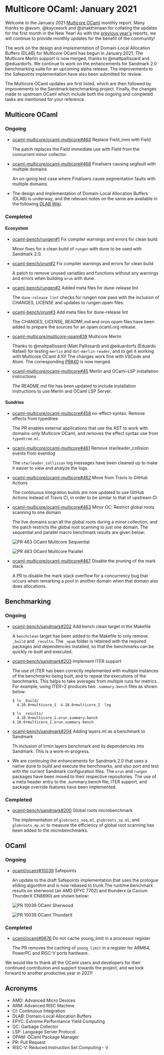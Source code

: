 # Multicore OCaml: January 2021

Welcome to the January 2021 [Multicore
OCaml](https://github.com/ocaml-multicore/ocaml-multicore) monthly
report. Many thanks to @avsm, @kayceesrk and @shakthimaan for
collating the updates for the first month in the New Year! As with the
[previous year's](https://discuss.ocaml.org/tag/multicore-monthly)
reports, we will continue to provide monthly updates for the benefit
of the community!

The work on the design and implementation of Domain-Local Allocation
Buffers (DLAB) for Multicore OCaml has begun in January 2021. The
Multicore Merlin support is now merged, thanks to @mattpallissard and
@eduardorfs. We continue to work on the enhancements for Sandmark 2.0
benchmarking suite for an upcoming alpha release. The improvements to
the Safepoints implementation have also been submitted for review.

The Multicore OCaml updates are first listed, which are then followed
by improvements to the Sandmark benchmarking project. Finally, the
changes made to upstream OCaml which include both the ongoing and
completed tasks are mentioned for your reference.

## Multicore OCaml

### Ongoing

* [ocaml-multicore/ocaml-multicore#464](https://github.com/ocaml-multicore/ocaml-multicore/pull/464)
  Replace Field_imm with Field
  
  The patch replaces the Field immediate use with Field from the
  concurrent minor collector.

* [ocaml-multicore/ocaml-multicore#468](https://github.com/ocaml-multicore/ocaml-multicore/issues/468)
  Finalisers causing segfault with multiple domains
  
  An on-going test case where Finalisers cause segmentation faults
  with multiple domains.

* The design and implementation of Domain-Local Allocation Buffers
  (DLAB) is underway, and the relevant notes on the same are available
  in the following [DLAB
  Wiki](https://github.com/ocaml-multicore/ocaml-multicore/wiki/Domain-Local-Allocation-Buffers).

### Completed

#### Ecosystem

* [ocaml-bench/rungen#1](https://github.com/ocaml-bench/rungen/pull/1)
  Fix compiler warnings and errors for clean build
  
  Minor fixes for a clean build of `rungen` with dune to be used with
  Sandmark 2.0.

* [ocaml-bench/orun#2](https://github.com/ocaml-bench/orun/pull/2)
  Fix compiler warnings and errors for clean build

  A patch to remove unused variables and functions without any
  warnings and errors when building `orun` with dune.

* [ocaml-bench/rungen#2](https://github.com/ocaml-bench/rungen/pull/2)
  Added meta files for dune-release lint
  
  The `dune-release lint` checks for rungen now pass with the
  inclusion of CHANGES, LICENSE and updates to rungen.opam files.

* [ocaml-bench/orun#3](https://github.com/ocaml-bench/orun/pull/3)
  Add meta files for dune-release lint

  The CHANGES, LICENSE, README.md and orun.opam files have been added
  to prepare the sources for an opam.ocaml.org release.

* [ocaml-multicore/multicore-opam#39](https://github.com/ocaml-multicore/multicore-opam/issues/39)
  Multicore Merlin
  
  Thanks to @mattpallissard (Matt Pallissard) and @eduardorfs (Eduardo
  Rafael) for testing `merlin` and `dot-merlin-reader`, and to get it
  working with Multicore OCaml 4.10! The changes work fine with VSCode
  and Atom. The corresponding
  [PR#40](https://github.com/ocaml-multicore/multicore-opam/pull/40)
  is now merged.

* [ocaml-multicore/ocaml-multicore#45](https://github.com/ocaml-multicore/multicore-opam/pull/45)
  Merlin and OCaml-LSP installation instructions
  
  The README.md file has been updated to include installation
  instructions to use Merlin and OCaml LSP Server.

#### Sundries

* [ocaml-multicore/ocaml-multicore#458](https://github.com/ocaml-multicore/ocaml-multicore/pull/458)
  no-effect-syntax: Remove effects from typedtree
  
  The PR enables external applications that use the AST to work with
  domains-only Multicore OCaml, and removes the effect syntax use from
  `typedtree.ml`.

* [ocaml-multicore/ocaml-multicore#461](https://github.com/ocaml-multicore/ocaml-multicore/pull/461)
  Remove stw/leader_collision events from eventlog
  
  The `stw/leader_collision` log messages have been cleaned up to make
  it easier to view and analyze the logs.

* [ocaml-multicore/ocaml-multicore#462](https://github.com/ocaml-multicore/ocaml-multicore/pull/462)
  Move from Travis to GitHub Actions
  
  The continuous integration builds are now updated to use GitHub
  Actions instead of Travis CI, in order to be similar to that of
  upstream CI.

* [ocaml-multicore/ocaml-multicore#463](https://github.com/ocaml-multicore/ocaml-multicore/pull/463)
  Minor GC: Restrict global roots scanning to one domain
  
  The live domains scan all the global roots during a minor
  collection, and the patch restricts the global root scanning to just
  one domain. The sequential and parallel macro benchmark results are
  given below:
  
  ![PR 463 OCaml Multicore Sequential](images/OCaml-Multicore-PR-463-Sequential-Illustration.png)

  ![PR 463 OCaml Multicore Parallel](images/OCaml-Multicore-PR-463-Parallel-Illustration.png)

* [ocaml-multicore/ocaml-multicore#467](https://github.com/ocaml-multicore/ocaml-multicore/pull/467)
  Disable the pruning of the mark stack
  
  A PR to disable the mark stack overflow for a concurrency bug that
  occurs when remarking a pool in another domain when that domain also
  does allocations.

## Benchmarking

### Ongoing

* [ocaml-bench/sandmark#202](https://github.com/ocaml-bench/sandmark/pull/202)
  Add bench clean target in the Makefile
  
  A `benchclean` target has been added to the Makefile to only remove
  `_build` and `_results`. The `_opam` folder is retained with the
  required packages and dependencies installed, so that the benchmarks
  can be quickly re-built and executed.

* [ocaml-bench/sandmark#203](https://github.com/ocaml-bench/sandmark/pull/203)
  Implement ITER support
  
  The use of ITER has been correctly implemented with multiple
  instances of the benchmarks being built, and to repeat the
  executions of the benchmarks. This helps to take averages from
  multiple runs for metrics. For example, using ITER=2 produces two
  `.summary.bench` files as shown below:
  
  ```
  $ ls _build/
    4.10.0+multicore_1  4.10.0+multicore_2  log

  $ ls _results/
    4.10.0+multicore_1.orun.summary.bench  4.10.0+multicore_2.orun.summary.bench
  ```

* [ocaml-bench/sandmark#204](https://github.com/ocaml-bench/sandmark/pull/204)
  Adding layers.ml as a benchmark to Sandmark
  
  Th inclusion of Irmin layers benchmark and its dependencies into
  Sandmark. This is a work-in-progress.

* We are continuing the enhancements for Sandmark 2.0 that uses a
  native dune to build and execute the benchmarks, and also port and
  test with the current Sandmark configuration files. The `orun` and
  `rungen` packages have been moved to their respective
  repositories. The use of a meta header entry to the .summary.bench
  file, ITER support, and package override features have been
  implemented.

### Completed

* [ocaml-bench/sandmark#200](https://github.com/ocaml-bench/sandmark/pull/200)
  Global roots microbenchmark
  
  The implementation of `globroots_seq.ml`, `globroots_sp.ml`, and
  `globroots_mp.ml` to measure the efficiency of global root scanning
  has been added to the microbenchmarks.

## OCaml

### Ongoing

* [ocaml/ocaml#10039](https://github.com/ocaml/ocaml/pull/10039)
  Safepoints
  
  An update to the draft Safepoints implementation that uses the
  prologue eliding algorithm and is now rebased to trunk.The runtime
  benchmark results on sherwood (an AMD EPYC 7702) and thunderx (a
  Cavium ThunderX CN8890) are shown below:
  
  ![PR 10039 OCaml Sherwood](images/OCaml-PR-10039-Runtime-Sherwood.png)

  ![PR 10039 OCaml ThunderX](images/OCaml-PR-10039-Runtime-ThunderX.png)

### Completed

* [ocaml/ocaml#9876](https://github.com/ocaml/ocaml/pull/9876)
  Do not cache young_limit in a processor register

  The PR removes the caching of `young_limit` in a register for ARM64,
  PowerPC and RISC-V ports hardware.

We would like to thank all the OCaml users and developers for their
continued contribution and support towards the project, and we look
forward to another productive year in 2021!

## Acronyms

* AMD: Advanced Micro Devices
* ARM: Advanced RISC Machine
* CI: Continuous Integration
* DLAB: Domain-Local Allocation Buffers
* EPYC: Extreme Performance Yield Computing
* GC: Garbage Collector
* LSP: Language Server Protocol
* OPAM: OCaml Package Manager
* PR: Pull Request
* RISC-V: Reduced Instruction Set Computing - V
